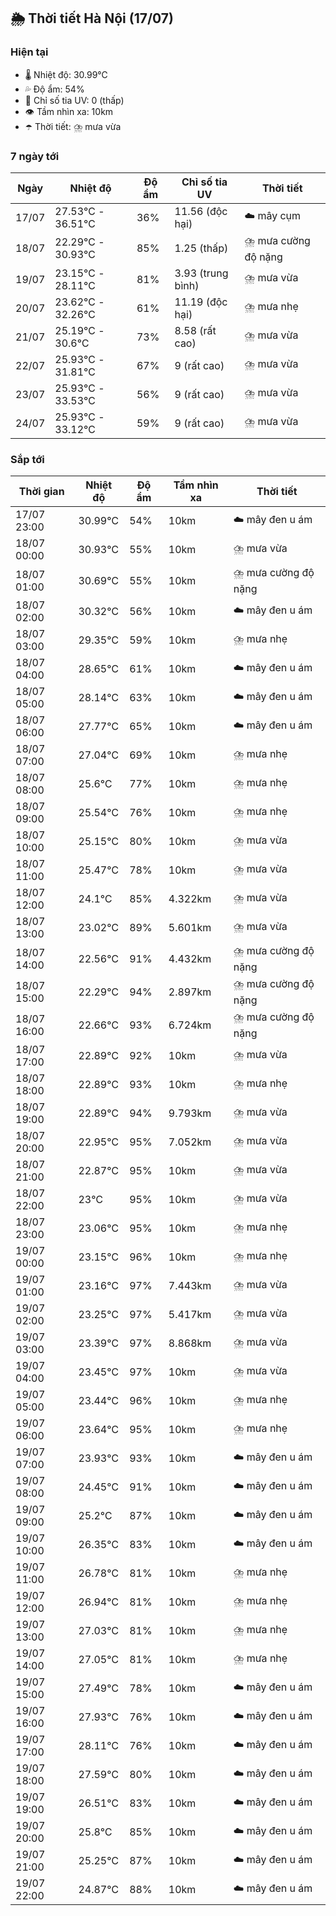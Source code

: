 ## 🌦️ Thời tiết Hà Nội (17/07)

### Hiện tại

- 🌡️ Nhiệt độ: 30.99℃
- 💦 Độ ẩm: 54%
- 🌟 Chỉ số tia UV: 0 (thấp)
- 👁️ Tầm nhìn xa: 10km
- ☂️ Thời tiết: ⛈️ mưa vừa

### 7 ngày tới

| Ngày | Nhiệt độ | Độ ẩm | Chỉ số tia UV | Thời tiết |
| --- | --- | --- | --- | --- |
| 17/07 | 27.53℃ - 36.51℃ | 36% | 11.56 (độc hại) | ☁️ mây cụm |
| 18/07 | 22.29℃ - 30.93℃ | 85% | 1.25 (thấp) | ⛈️ mưa cường độ nặng |
| 19/07 | 23.15℃ - 28.11℃ | 81% | 3.93 (trung bình) | ⛈️ mưa vừa |
| 20/07 | 23.62℃ - 32.26℃ | 61% | 11.19 (độc hại) | ⛈️ mưa nhẹ |
| 21/07 | 25.19℃ - 30.6℃ | 73% | 8.58 (rất cao) | ⛈️ mưa vừa |
| 22/07 | 25.93℃ - 31.81℃ | 67% | 9 (rất cao) | ⛈️ mưa vừa |
| 23/07 | 25.93℃ - 33.53℃ | 56% | 9 (rất cao) | ⛈️ mưa vừa |
| 24/07 | 25.93℃ - 33.12℃ | 59% | 9 (rất cao) | ⛈️ mưa vừa |

### Sắp tới

| Thời gian | Nhiệt độ | Độ ẩm | Tầm nhìn xa | Thời tiết |
| --- | --- | --- | --- | --- |
| 17/07 23:00 | 30.99℃ | 54% | 10km | ☁️ mây đen u ám |
| 18/07 00:00 | 30.93℃ | 55% | 10km | ⛈️ mưa vừa |
| 18/07 01:00 | 30.69℃ | 55% | 10km | ⛈️ mưa cường độ nặng |
| 18/07 02:00 | 30.32℃ | 56% | 10km | ☁️ mây đen u ám |
| 18/07 03:00 | 29.35℃ | 59% | 10km | ⛈️ mưa nhẹ |
| 18/07 04:00 | 28.65℃ | 61% | 10km | ☁️ mây đen u ám |
| 18/07 05:00 | 28.14℃ | 63% | 10km | ☁️ mây đen u ám |
| 18/07 06:00 | 27.77℃ | 65% | 10km | ☁️ mây đen u ám |
| 18/07 07:00 | 27.04℃ | 69% | 10km | ⛈️ mưa nhẹ |
| 18/07 08:00 | 25.6℃ | 77% | 10km | ⛈️ mưa nhẹ |
| 18/07 09:00 | 25.54℃ | 76% | 10km | ⛈️ mưa nhẹ |
| 18/07 10:00 | 25.15℃ | 80% | 10km | ⛈️ mưa vừa |
| 18/07 11:00 | 25.47℃ | 78% | 10km | ⛈️ mưa vừa |
| 18/07 12:00 | 24.1℃ | 85% | 4.322km | ⛈️ mưa vừa |
| 18/07 13:00 | 23.02℃ | 89% | 5.601km | ⛈️ mưa vừa |
| 18/07 14:00 | 22.56℃ | 91% | 4.432km | ⛈️ mưa cường độ nặng |
| 18/07 15:00 | 22.29℃ | 94% | 2.897km | ⛈️ mưa cường độ nặng |
| 18/07 16:00 | 22.66℃ | 93% | 6.724km | ⛈️ mưa cường độ nặng |
| 18/07 17:00 | 22.89℃ | 92% | 10km | ⛈️ mưa vừa |
| 18/07 18:00 | 22.89℃ | 93% | 10km | ⛈️ mưa nhẹ |
| 18/07 19:00 | 22.89℃ | 94% | 9.793km | ⛈️ mưa vừa |
| 18/07 20:00 | 22.95℃ | 95% | 7.052km | ⛈️ mưa vừa |
| 18/07 21:00 | 22.87℃ | 95% | 10km | ⛈️ mưa vừa |
| 18/07 22:00 | 23℃ | 95% | 10km | ⛈️ mưa vừa |
| 18/07 23:00 | 23.06℃ | 95% | 10km | ⛈️ mưa nhẹ |
| 19/07 00:00 | 23.15℃ | 96% | 10km | ⛈️ mưa nhẹ |
| 19/07 01:00 | 23.16℃ | 97% | 7.443km | ⛈️ mưa vừa |
| 19/07 02:00 | 23.25℃ | 97% | 5.417km | ⛈️ mưa vừa |
| 19/07 03:00 | 23.39℃ | 97% | 8.868km | ⛈️ mưa vừa |
| 19/07 04:00 | 23.45℃ | 97% | 10km | ⛈️ mưa vừa |
| 19/07 05:00 | 23.44℃ | 96% | 10km | ⛈️ mưa nhẹ |
| 19/07 06:00 | 23.64℃ | 95% | 10km | ⛈️ mưa nhẹ |
| 19/07 07:00 | 23.93℃ | 93% | 10km | ☁️ mây đen u ám |
| 19/07 08:00 | 24.45℃ | 91% | 10km | ☁️ mây đen u ám |
| 19/07 09:00 | 25.2℃ | 87% | 10km | ☁️ mây đen u ám |
| 19/07 10:00 | 26.35℃ | 83% | 10km | ☁️ mây đen u ám |
| 19/07 11:00 | 26.78℃ | 81% | 10km | ⛈️ mưa nhẹ |
| 19/07 12:00 | 26.94℃ | 81% | 10km | ⛈️ mưa nhẹ |
| 19/07 13:00 | 27.03℃ | 81% | 10km | ⛈️ mưa nhẹ |
| 19/07 14:00 | 27.05℃ | 81% | 10km | ⛈️ mưa nhẹ |
| 19/07 15:00 | 27.49℃ | 78% | 10km | ☁️ mây đen u ám |
| 19/07 16:00 | 27.93℃ | 76% | 10km | ☁️ mây đen u ám |
| 19/07 17:00 | 28.11℃ | 76% | 10km | ☁️ mây đen u ám |
| 19/07 18:00 | 27.59℃ | 80% | 10km | ☁️ mây đen u ám |
| 19/07 19:00 | 26.51℃ | 83% | 10km | ☁️ mây đen u ám |
| 19/07 20:00 | 25.8℃ | 85% | 10km | ☁️ mây đen u ám |
| 19/07 21:00 | 25.25℃ | 87% | 10km | ☁️ mây đen u ám |
| 19/07 22:00 | 24.87℃ | 88% | 10km | ☁️ mây đen u ám |
